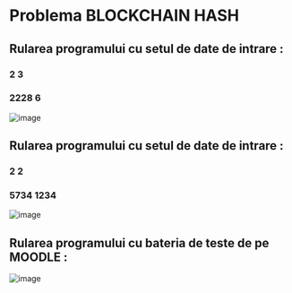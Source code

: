 # Problema BLOCKCHAIN HASH
## Rularea programului cu setul de date de intrare : 
### 2 3  
### 2228 6 
![image](https://github.com/crchende/practica2023/assets/137763813/d8b11ee2-81e0-44cf-9a74-77f2e438dfca) 

## Rularea programului cu setul de date de intrare : 
### 2 2 
### 5734 1234
![image](https://github.com/crchende/practica2023/assets/137763813/621ad367-5870-44d6-93c6-f97e17f549ef)

## Rularea programului cu bateria de teste de pe MOODLE :
![image](https://github.com/crchende/practica2023/assets/137763813/faef46ec-65db-4506-bf74-6af5f5901e8d)

